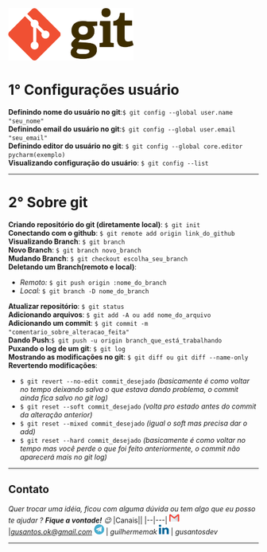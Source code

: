 <img src="https://github.com/gusantos1/icons/blob/main/Git-Logo-2Color.png" width="50%">  

# 1° Configurações usuário  
**Definindo nome do usuário no git**:`$ git config --global user.name "seu_nome"`       
**Definindo email do usuário no git**:`$ git config --global user.email "seu_email"`     
**Definindo editor do usuário no git**: `$ git config --global core.editor pycharm(exemplo)`  
**Visualizando configuração do usuário**: `$ git config --list`

---

# 2° Sobre git
**Criando repositório do git (diretamente local)**: `$ git init`  
**Conectando com o github**: `$ git remote add origin link_do_github`  
**Visualizando Branch**: `$ git branch`  
**Novo Branch**: `$ git branch novo_branch`  
**Mudando Branch**: `$ git checkout escolha_seu_branch`  
**Deletando um Branch(remoto e local)**:
* _Remoto:_ `$ git push origin :nome_do_branch`
* _Local:_ `$ git branch -D nome_do_branch`   

**Atualizar repositório**: `$ git status`      
**Adicionando arquivos**: `$ git add -A ou add nome_do_arquivo`    
**Adicionando um commit**: `$ git commit -m "comentario_sobre_alteracao_feita"`    
**Dando Push**:`$ git push -u origin branch_que_está_trabalhando`  
**Puxando o log de um git**: `$ git log`    
**Mostrando as modificações no git**: `$ git diff ou git diff --name-only`  
**Revertendo modificações**:
* `$ git revert --no-edit commit_desejado` _(basicamente é como voltar no tempo deixando salva o que estava dando problema, o commit ainda fica salvo no git log)_  
* `$ git reset --soft commit_desejado` _(volta pro estado antes do commit da alteração anterior)_ 
* `$ git reset --mixed commit_desejado` _(igual o soft mas precisa dar o add)_ 
* `$ git reset --hard commit_desejado` _(basicamente é como voltar no tempo mas você perde o que foi feito anteriormente, o commit não aparecerá mais no git log)_ 


---

## Contato
*Quer trocar uma idéia, ficou com alguma dúvida ou tem algo que eu posso te ajudar ? **Fique a vontade!** :wink:*
|Canais||
|--|---|
<img src="https://github.com/gusantos1/icons/blob/main/gmail.jpg" width="20" height="20"> |*gusantos.ok@gmail.com*
<img src="https://github.com/gusantos1/icons/blob/main/telegram.svg" width="20" height="20"> | *guilhermemak*
<img src="https://github.com/gusantos1/icons/blob/main/010-linkedin.svg" width="20" height="20"> | *gusantosdev*

---
